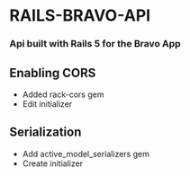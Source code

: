 # RAILS-BRAVO-API

### Api built with Rails 5 for the Bravo App

## Enabling CORS

* Added rack-cors gem
* Edit initializer

## Serialization

* Add active_model_serializers gem
* Create initializer
